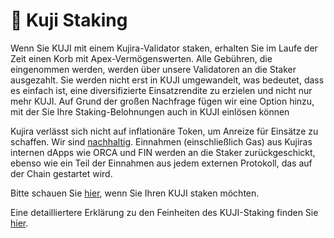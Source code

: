 # 💱 Kuji Staking

Wenn Sie KUJI mit einem Kujira-Validator staken, erhalten Sie im Laufe der Zeit einen Korb mit Apex-Vermögenswerten. Alle Gebühren, die eingenommen werden, werden über unsere Validatoren an die Staker ausgezahlt. Sie werden nicht erst in KUJI umgewandelt, was bedeutet, dass es einfach ist, eine diversifizierte Einsatzrendite zu erzielen und nicht nur mehr KUJI. Auf Grund der großen Nachfrage fügen wir eine Option hinzu, mit der Sie Ihre Staking-Belohnungen auch in KUJI einlösen können&#x20;

Kujira verlässt sich nicht auf inflationäre Token, um Anreize für Einsätze zu schaffen. Wir sind [nachhaltig](kuji-sustainability.md). Einnahmen (einschließlich Gas) aus Kujiras internen dApps wie ORCA und FIN werden an die Staker zurückgeschickt, ebenso wie ein Teil der Einnahmen aus jedem externen Protokoll, das auf der Chain gestartet wird.

Bitte schauen Sie [hier](https://blue.kujira.app/stake), wenn Sie Ihren KUJI staken möchten. &#x20;

Eine detailliertere Erklärung zu den Feinheiten des KUJI-Staking finden Sie [hier](../../governance/staking/).
